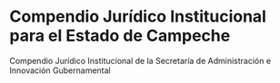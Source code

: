 # Compendio Jurídico Institucional para el Estado de Campeche
Compendio Jurídico Institucional de la Secretaría de Administración e Innovación Gubernamental
